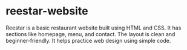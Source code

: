 # reestar-website
Reestar is a basic restaurant website built using HTML and CSS. It has sections like homepage, menu, and contact. The layout is clean and beginner-friendly. It helps practice web design using simple code.
